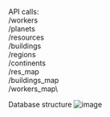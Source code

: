 API calls:\
/workers\
/planets\
/resources\
/buildings\
/regions\
/continents\
/res_map\
/buildings_map\
/workers_map\

Database structure
![image](https://user-images.githubusercontent.com/30046232/180787434-90a18ed3-5cb8-4389-93b4-c2f018bcee38.png)
